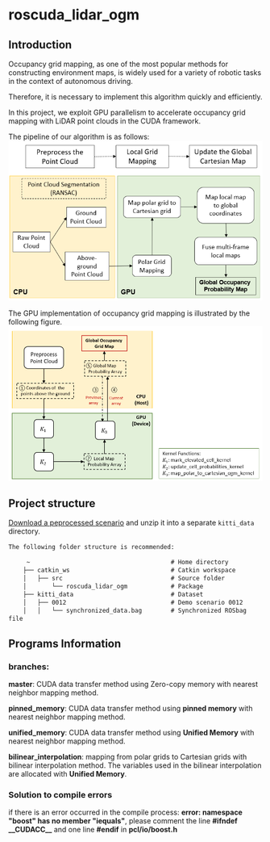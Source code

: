 # roscuda_lidar_ogm
## Introduction
Occupancy grid mapping, as one of the most popular methods for constructing environment maps, 
is widely used for a variety of robotic tasks in the context of autonomous driving.

Therefore, it is necessary to implement this algorithm quickly and efficiently.

In this project, we exploit GPU parallelism to accelerate occupancy grid mapping with LiDAR point clouds in the CUDA framework.

The pipeline of our algorithm is as follows:
![image](https://github.com/sysy98/OGM_GPU/blob/master/pipeline.png)

The GPU implementation of occupancy grid mapping is illustrated by the following figure.
![image](https://github.com/sysy98/OGM_GPU/blob/master/GPU_implement.png)

## Project structure

[Download a peprocessed scenario](https://drive.google.com/drive/folders/1vHpkoC78fPXT64-VFL1H5Mm1bdukK5Qz) and unzip it into a separate `kitti_data` directory.

    The following folder structure is recommended:
```
     ~                                       # Home directory
    ├── catkin_ws                            # Catkin workspace
    │   ├── src                              # Source folder
    │       └── roscuda_lidar_ogm            # Package
    ├── kitti_data                           # Dataset
    │   ├── 0012                             # Demo scenario 0012
    │   │   └── synchronized_data.bag        # Synchronized ROSbag file
```

## Programs Information
### branches: 

**master**: CUDA data transfer method using Zero-copy memory with nearest neighbor mapping method.
    
**pinned_memory**: CUDA data transfer method using **pinned memory** with nearest neighbor mapping method.
    
**unified_memory**: CUDA data transfer method using **Unified Memory** with nearest neighbor mapping method.

**bilinear_interpolation**: mapping from polar grids to Cartesian grids with bilinear interpolation method. 
        The variables used in the bilinear interpolation are allocated with **Unified Memory**.

### Solution to compile errors
if there is an error occurred in the compile process: **error: namespace "boost" has no member "iequals"**,
please comment the line **#ifndef \_\_CUDACC__** and one line **#endif** in **pcl/io/boost.h**
